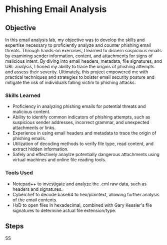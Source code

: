 # Phishing Email Analysis

## Objective

In this email analysis lab, my objective was to develop the skills and expertise necessary to proficiently analyze and counter phishing email threats. Through hands-on exercises, I learned to discern suspicious emails by examining sender information, content, and attachments for signs of malicious intent. By diving into email headers, metadata, file signatures, and URL analysis, I honed my ability to trace the origins of phishing attempts and assess their severity. Ultimately, this project empowered me with practical techniques and strategies to bolster email security posture and mitigate the risk of individuals falling victim to phishing attacks.

### Skills Learned

- Proficiency in analyzing phishing emails for potential threats and malicious content.
- Ability to identify common indicators of phishing attempts, such as suspicious sender addresses, incorrect grammar, and unexpected attachments or links.
- Experience in using email headers and metadata to trace the origin of phishing emails.
- Utilization of decoding methods to verify file type, read content, and extract hidden information. 
- Safely and effectively anaylze potentially dangerous attachments using virtual machines and online file reading tools. 

### Tools Used

- Notepad++ to investigate and analyze the .eml raw data, such as headers and signatures. 
- Cyberchef to decode base64 to hex/plaintext, allowing further analysis of the email contents.
- HxD to open files in hexadecimal, combined with Gary Kessler's file signatures to determine actual file extension/type.

## Steps
SS 
